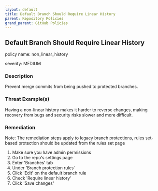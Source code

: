 ```yaml
---
layout: default
title: Default Branch Should Require Linear History
parent: Repository Policies
grand_parent: GitHub Policies
---
```



## Default Branch Should Require Linear History
policy name: non_linear_history

severity: MEDIUM

### Description
Prevent merge commits from being pushed to protected branches.

### Threat Example(s)
Having a non-linear history makes it harder to reverse changes, making recovery from bugs and security risks slower and more difficult.



### Remediation
Note: The remediation steps apply to legacy branch protections, rules set-based protection should be updated from the rules set page
1. Make sure you have admin permissions
2. Go to the repo's settings page
3. Enter 'Branches' tab
4. Under 'Branch protection rules'
5. Click 'Edit' on the default branch rule
6. Check 'Require linear history'
7. Click 'Save changes'



